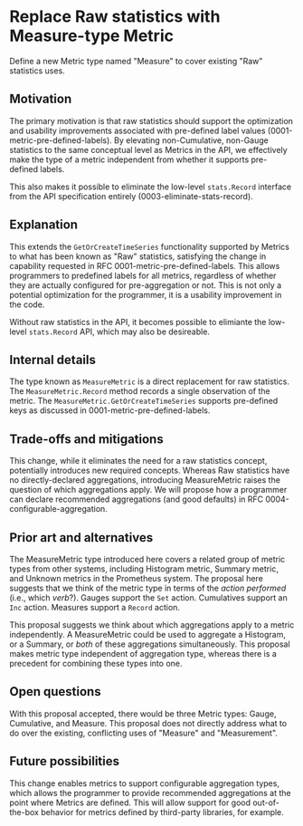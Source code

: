 # Replace Raw statistics with Measure-type Metric

Define a new Metric type named "Measure" to cover existing "Raw" statistics uses.

## Motivation

The primary motivation is that raw statistics should support the optimization and usability improvements associated with pre-defined label values (0001-metric-pre-defined-labels).  By elevating non-Cumulative, non-Gauge statistics to the same conceptual level as Metrics in the API, we effectively make the type of a metric independent from whether it supports pre-defined labels.

This also makes it possible to eliminate the low-level `stats.Record` interface from the API specification entirely (0003-eliminate-stats-record).

## Explanation

This extends the `GetOrCreateTimeSeries` functionality supported by Metrics to what has been known as "Raw" statistics, satisfying the change in capability requested in RFC 0001-metric-pre-defined-labels.  This allows programmers to predefined labels for all metrics, regardless of whether they are actually configured for pre-aggregation or not.  This is not only a potential optimization for the programmer, it is a usability improvement in the code.

Without raw statistics in the API, it becomes possible to elimiante the low-level `stats.Record` API, which may also be desireable.

## Internal details

The type known as `MeasureMetric` is a direct replacement for raw statistics.  The `MeasureMetric.Record` method records a single observation of the metric.  The `MeasureMetric.GetOrCreateTimeSeries` supports pre-defined keys as discussed in 0001-metric-pre-defined-labels.

## Trade-offs and mitigations

This change, while it eliminates the need for a raw statistics concept, potentially introduces new required concepts.  Whereas Raw statistics have no directly-declared aggregations, introducing MeasureMetric raises the question of which aggregations apply.  We will propose how a programmer can declare recommended aggregations (and good defaults) in RFC 0004-configurable-aggregation.

## Prior art and alternatives

The MeasureMetric type introduced here covers a related group of metric types from other systems, including Histogram metric, Summary metric, and Unknown metrics in the Prometheus system.  The proposal here suggests that we think of the metric type in terms of the _action performed_ (i.e., which _verb_?).  Gauges support the `Set` action. Cumulatives support an `Inc` action. Measures support a `Record` action.

This proposal suggests we think about which aggregations apply to a metric independently.  A MeasureMetric could be used to aggregate a Histogram, or a Summary, or _both_ of these aggregations simultaneously.  This proposal makes metric type independent of aggregation type, whereas there is a precedent for combining these types into one.

## Open questions

With this proposal accepted, there would be three Metric types: Gauge, Cumulative, and Measure.  This proposal does not directly address what to do over the existing, conflicting uses of "Measure" and "Measurement".

## Future possibilities

This change enables metrics to support configurable aggregation types, which allows the programmer to provide recommended aggregations at the point where Metrics are defined.  This will allow support for good out-of-the-box behavior for metrics defined by third-party libraries, for example.
